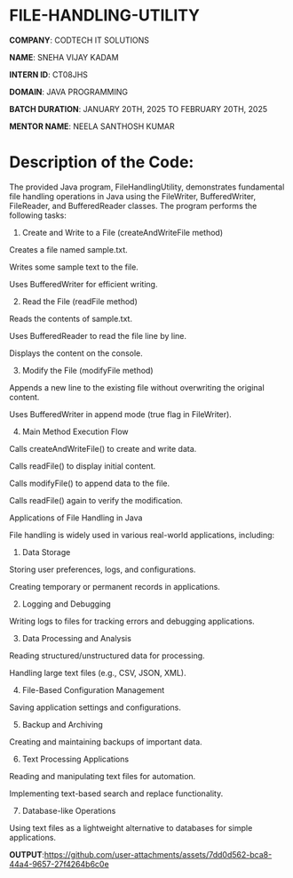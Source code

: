 # FILE-HANDLING-UTILITY

**COMPANY**: CODTECH IT SOLUTIONS

**NAME**: SNEHA VIJAY KADAM

**INTERN ID**: CT08JHS

**DOMAIN**: JAVA PROGRAMMING

**BATCH DURATION**: JANUARY 20TH, 2025 TO FEBRUARY 20TH, 2025

**MENTOR NAME**: NEELA SANTHOSH KUMAR

# Description of the Code:

The provided Java program, FileHandlingUtility, demonstrates fundamental file handling operations in Java using the FileWriter, BufferedWriter, FileReader, and BufferedReader classes. The program performs the following tasks:

1. Create and Write to a File (createAndWriteFile method)

Creates a file named sample.txt.

Writes some sample text to the file.

Uses BufferedWriter for efficient writing.

2. Read the File (readFile method)

Reads the contents of sample.txt.

Uses BufferedReader to read the file line by line.

Displays the content on the console.

3. Modify the File (modifyFile method)

Appends a new line to the existing file without overwriting the original content.

Uses BufferedWriter in append mode (true flag in FileWriter).

4. Main Method Execution Flow

Calls createAndWriteFile() to create and write data.

Calls readFile() to display initial content.

Calls modifyFile() to append data to the file.

Calls readFile() again to verify the modification.


Applications of File Handling in Java

File handling is widely used in various real-world applications, including:

1. Data Storage

Storing user preferences, logs, and configurations.

Creating temporary or permanent records in applications.

2. Logging and Debugging

Writing logs to files for tracking errors and debugging applications.

3. Data Processing and Analysis

Reading structured/unstructured data for processing.

Handling large text files (e.g., CSV, JSON, XML).

4. File-Based Configuration Management

Saving application settings and configurations.

5. Backup and Archiving

Creating and maintaining backups of important data.

6. Text Processing Applications

Reading and manipulating text files for automation.

Implementing text-based search and replace functionality.

7. Database-like Operations

Using text files as a lightweight alternative to databases for simple applications.

**OUTPUT**:https://github.com/user-attachments/assets/7dd0d562-bca8-44a4-9657-27f4264b6c0e
